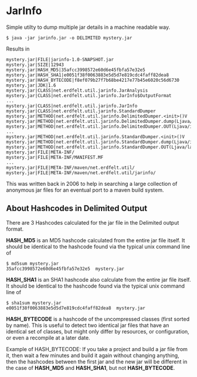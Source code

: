 JarInfo
=======

Simple utilty to dump multiple jar details in a machine readable way.

    $ java -jar jarinfo.jar -o DELIMITED mystery.jar

Results in

    mystery.jar|FILE|jarinfo-1.0-SNAPSHOT.jar
    mystery.jar|SIZE|12943
    mystery.jar|HASH_MD5|35afcc3998572e60d6e45fbfa57e32e5
    mystery.jar|HASH_SHA1|e0051f38f0063883e5d5d7e819cdc4faff82dea8
    mystery.jar|HASH_BYTECODE|f8ef079b27f7b68be4217e77b45e6020c56d6730
    mystery.jar|JDK|1.6
    mystery.jar|CLASS|net.erdfelt.util.jarinfo.JarAnalysis
    mystery.jar|CLASS|net.erdfelt.util.jarinfo.JarInfo$OutputFormat
    ...
    mystery.jar|CLASS|net.erdfelt.util.jarinfo.JarInfo
    mystery.jar|CLASS|net.erdfelt.util.jarinfo.StandardDumper
    mystery.jar|METHOD|net.erdfelt.util.jarinfo.DelimitedDumper.<init>()V
    mystery.jar|METHOD|net.erdfelt.util.jarinfo.DelimitedDumper.dump(Ljava/io/File;)V
    mystery.jar|METHOD|net.erdfelt.util.jarinfo.DelimitedDumper.OUT(Ljava/io/File;Ljava/lang/String;)V
    ...
    mystery.jar|METHOD|net.erdfelt.util.jarinfo.StandardDumper.<init>()V
    mystery.jar|METHOD|net.erdfelt.util.jarinfo.StandardDumper.dump(Ljava/io/File;)V
    mystery.jar|METHOD|net.erdfelt.util.jarinfo.StandardDumper.OUT(Ljava/lang/String;)V
    mystery.jar|FILE|META-INF/
    mystery.jar|FILE|META-INF/MANIFEST.MF
    ...
    mystery.jar|FILE|META-INF/maven/net.erdfelt.util/
    mystery.jar|FILE|META-INF/maven/net.erdfelt.util/jarinfo/

This was written back in 2006 to help in searching a large collection of anonymous jar files
for an eventual port to a maven build system.

About Hashcodes in Delimited Output
-----------------------------------
There are 3 Hashcodes calculated for the jar file in the Delimited output format.

**HASH_MD5** is an MD5 hashcode calculated from the entire jar file itself.
It should be identical to the hashcode found via the typical unix command line of

    $ md5sum mystery.jar
    35afcc3998572e60d6e45fbfa57e32e5  mystery.jar

**HASH_SHA1** is an SHA1 hashcode also calculate from the entire jar file itself.
It should be identical to the hashcode found via the typical unix command line of

    $ sha1sum mystery.jar
    e0051f38f0063883e5d5d7e819cdc4faff82dea8  mystery.jar

**HASH_BYTECODE** is a hashcode of the uncompressed classes (first sorted by name).
This is useful to detect two identical jar files that have an identical set of classes,
but might only differ by resources, or configuration, or even a recompile at a later date.

Example of HASH_BYTECODE:
If you take a project and build a jar file from it, then wait a few minutes and build it
again without changing anything, then the hashcodes between the first jar and the new jar will
be different in the case of **HASH_MD5** and **HASH_SHA1**, but not **HASH_BYTECODE**.

